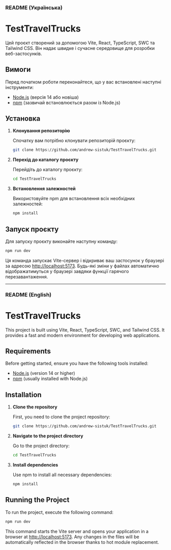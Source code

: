 ### README (Українська)

# TestTravelTrucks

Цей проєкт створений за допомогою Vite, React, TypeScript, SWC та Tailwind CSS. Він надає швидке і сучасне середовище для розробки веб-застосунків.

## Вимоги

Перед початком роботи переконайтеся, що у вас встановлені наступні інструменти:

- [Node.js](https://nodejs.org/) (версія 14 або новіша)
- [npm](https://www.npmjs.com/) (зазвичай встановлюється разом із Node.js)

## Установка

1. **Клонування репозиторію**

   Спочатку вам потрібно клонувати репозиторій проєкту:

   ```bash
   git clone https://github.com/andrew-sistuk/TestTravelTrucks.git
   ```

2. **Перехід до каталогу проєкту**

   Перейдіть до каталогу проєкту:

   ```bash
   cd TestTravelTrucks
   ```

3. **Встановлення залежностей**

   Використовуйте npm для встановлення всіх необхідних залежностей:

   ```bash
   npm install
   ```

## Запуск проєкту

Для запуску проєкту виконайте наступну команду:

```bash
npm run dev
```

Ця команда запускає Vite-сервер і відкриває ваш застосунок у браузері за адресою [http://localhost:5173](http://localhost:5173). Будь-які зміни у файлах автоматично відображатимуться у браузері завдяки функції гарячого перезавантаження.

---

### README (English)

# TestTravelTrucks

This project is built using Vite, React, TypeScript, SWC, and Tailwind CSS. It provides a fast and modern environment for developing web applications.

## Requirements

Before getting started, ensure you have the following tools installed:

- [Node.js](https://nodejs.org/) (version 14 or higher)
- [npm](https://www.npmjs.com/) (usually installed with Node.js)

## Installation

1. **Clone the repository**

   First, you need to clone the project repository:

   ```bash
   git clone https://github.com/andrew-sistuk/TestTravelTrucks.git
   ```

2. **Navigate to the project directory**

   Go to the project directory:

   ```bash
   cd TestTravelTrucks
   ```

3. **Install dependencies**

   Use npm to install all necessary dependencies:

   ```bash
   npm install
   ```

## Running the Project

To run the project, execute the following command:

```bash
npm run dev
```

This command starts the Vite server and opens your application in a browser at [http://localhost:5173](http://localhost:5173). Any changes in the files will be automatically reflected in the browser thanks to hot module replacement.